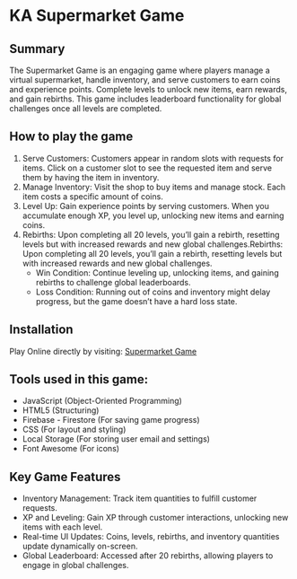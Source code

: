 # KA Supermarket Game
## Summary
The Supermarket Game is an engaging game where players manage a virtual supermarket, handle inventory, and serve customers to earn coins and experience points. Complete levels to unlock new items, earn rewards, and gain rebirths. This game includes leaderboard functionality for global challenges once all levels are completed. 

## How to play the game
1. Serve Customers: Customers appear in random slots with requests for items. Click on a customer slot to see the requested item and serve them by having the item in inventory.
2. Manage Inventory: Visit the shop to buy items and manage stock. Each item costs a specific amount of coins.
3. Level Up: Gain experience points by serving customers. When you accumulate enough XP, you level up, unlocking new items and earning coins.
4. Rebirths: Upon completing all 20 levels, you’ll gain a rebirth, resetting levels but with increased rewards and new global challenges.Rebirths: Upon completing all 20 levels, you’ll gain a rebirth, resetting levels but with increased rewards and new global challenges.
   * Win Condition: Continue leveling up, unlocking items, and gaining rebirths to challenge global leaderboards.
   * Loss Condition: Running out of coins and inventory might delay progress, but the game doesn’t have a hard loss state.

## Installation
Play Online directly by visiting: [Supermarket Game](https://supermarket-game.netlify.app/)

## Tools used in this game:
* JavaScript (Object-Oriented Programming)
* HTML5 (Structuring)
* Firebase - Firestore (For saving game progress)
* CSS (For layout and styling)
* Local Storage (For storing user email and settings)
* Font Awesome (For icons)

## Key Game Features
* Inventory Management: Track item quantities to fulfill customer requests.
* XP and Leveling: Gain XP through customer interactions, unlocking new items with each level.
* Real-time UI Updates: Coins, levels, rebirths, and inventory quantities update dynamically on-screen.
* Global Leaderboard: Accessed after 20 rebirths, allowing players to engage in global challenges.


